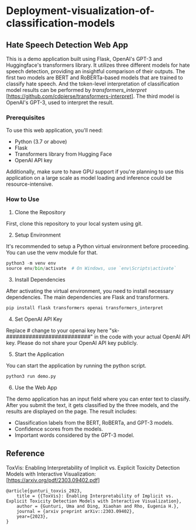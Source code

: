 # Deployment-visualization-of-classification-models

## Hate Speech Detection Web App
This is a demo application built using Flask, OpenAI's GPT-3 and Huggingface's transformers library. It utilizes three different models for hate speech detection, providing an insightful comparison of their outputs. The first two models are BERT and RoBERTa-based models that are trained to classify hate speech. And the token-level interpretation of classification model results can be performed by _transformers_interpret_ [https://github.com/cdpierse/transformers-interpret]. The third model is OpenAI's GPT-3, used to interpret the result.

### Prerequisites
To use this web application, you'll need:

- Python (3.7 or above)
- Flask
- Transformers library from Hugging Face
- OpenAI API key
  
Additionally, make sure to have GPU support if you're planning to use this application on a large scale as model loading and inference could be resource-intensive.

### How to Use
1. Clone the Repository

First, clone this repository to your local system using git.

2. Setup Environment

It's recommended to setup a Python virtual environment before proceeding. You can use the venv module for that.

```python
python3 -m venv env
source env/bin/activate  # On Windows, use `env\Scripts\activate`
```

3. Install Dependencies

After activating the virtual environment, you need to install necessary dependencies. The main dependencies are Flask and transformers.

```python
pip install flask transformers openai transformers_interpret
```

4. Set OpenAI API Key

Replace # change to your openai key here "sk-##########################" in the code with your actual OpenAI API key. Please do not share your OpenAI API key publicly.

5. Start the Application

You can start the application by running the python script.

```python
python3 run demo.py
```

6. Use the Web App

The demo application has an input field where you can enter text to classify. After you submit the text, it gets classified by the three models, and the results are displayed on the page. The result includes:

- Classification labels from the BERT, RoBERTa, and GPT-3 models.
- Confidence scores from the models.
- Important words considered by the GPT-3 model.

## Reference

ToxVis: Enabling Interpretability of Implicit vs. Explicit Toxicity Detection Models with Interactive Visualization: [https://arxiv.org/pdf/2303.09402.pdf]

```
@article{gunturi_toxvis_2023,
	title = {{ToxVis}: Enabling Interpretability of Implicit vs. Explicit Toxicity Detection Models with Interactive Visualization},
	author = {Gunturi, Uma and Ding, Xiaohan and Rho, Eugenia H.},
	journal = {arxiv preprint arXiv::2303.09402},
  	year={2023},
}
```


